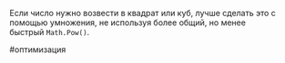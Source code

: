 
Если число нужно возвести в квадрат или куб, лучше сделать это с помощью умножения, не используя более общий, но менее быстрый `Math.Pow()`.

#оптимизация